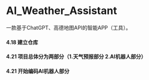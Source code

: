 # AI_Weather_Assistant
一款基于ChatGPT、高德地图API的智能APP（工具）。
#### 4.18 建立仓库
#### 4.21 项目总体分为两部分（1.天气预报部分 2.AI机器人部分）
#### 4.21 开始编码AI机器人部分
